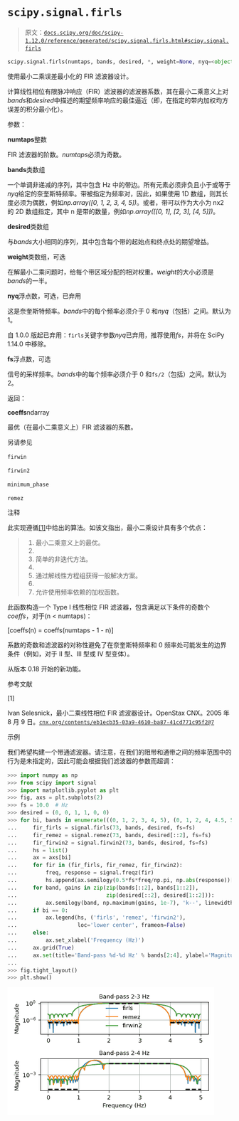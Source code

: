 # `scipy.signal.firls`

> 原文：[`docs.scipy.org/doc/scipy-1.12.0/reference/generated/scipy.signal.firls.html#scipy.signal.firls`](https://docs.scipy.org/doc/scipy-1.12.0/reference/generated/scipy.signal.firls.html#scipy.signal.firls)

```py
scipy.signal.firls(numtaps, bands, desired, *, weight=None, nyq=<object object>, fs=None)
```

使用最小二乘误差最小化的 FIR 滤波器设计。

计算线性相位有限脉冲响应（FIR）滤波器的滤波器系数，其在最小二乘意义上对*bands*和*desired*中描述的期望频率响应的最佳逼近（即，在指定的带内加权均方误差的积分最小化）。

参数：

**numtaps**整数

FIR 滤波器的阶数。*numtaps*必须为奇数。

**bands**类数组

一个单调非递减的序列，其中包含 Hz 中的带边。所有元素必须非负且小于或等于*nyq*给定的奈奎斯特频率。带被指定为频率对，因此，如果使用 1D 数组，则其长度必须为偶数，例如*np.array([0, 1, 2, 3, 4, 5])*。或者，带可以作为大小为 nx2 的 2D 数组指定，其中 n 是带的数量，例如*np.array([[0, 1], [2, 3], [4, 5]])*。

**desired**类数组

与*bands*大小相同的序列，其中包含每个带的起始点和终点处的期望增益。

**weight**类数组，可选

在解最小二乘问题时，给每个带区域分配的相对权重。*weight*的大小必须是*bands*的一半。

**nyq**浮点数，可选，已弃用

这是奈奎斯特频率。*bands*中的每个频率必须介于 0 和*nyq*（包括）之间。默认为 1。

自 1.0.0 版起已弃用：`firls`关键字参数*nyq*已弃用，推荐使用*fs*，并将在 SciPy 1.14.0 中移除。

**fs**浮点数，可选

信号的采样频率。*bands*中的每个频率必须介于 0 和`fs/2`（包括）之间。默认为 2。

返回：

**coeffs**ndarray

最优（在最小二乘意义上）FIR 滤波器的系数。

另请参见

`firwin`

`firwin2`

`minimum_phase`

`remez`

注释

此实现遵循[[1]](#rc5f5a32a1ca3-1)中给出的算法。如该文指出，最小二乘设计具有多个优点：

> 1.  最小二乘意义上的最优。
> 1.  
> 1.  简单的非迭代方法。
> 1.  
> 1.  通过解线性方程组获得一般解决方案。
> 1.  
> 1.  允许使用频率依赖的加权函数。

此函数构造一个 Type I 线性相位 FIR 滤波器，包含满足以下条件的奇数个*coeffs*，对于\(n < numtaps\)：

\[coeffs(n) = coeffs(numtaps - 1 - n)\]

系数的奇数和滤波器的对称性避免了在奈奎斯特频率和 0 频率处可能发生的边界条件（例如，对于 II 型、III 型或 IV 型变体）。

从版本 0.18 开始的新功能。

参考文献

[1]

Ivan Selesnick，最小二乘线性相位 FIR 滤波器设计。OpenStax CNX。2005 年 8 月 9 日。[`cnx.org/contents/eb1ecb35-03a9-4610-ba87-41cd771c95f2@7`](http://cnx.org/contents/eb1ecb35-03a9-4610-ba87-41cd771c95f2@7)

示例

我们希望构建一个带通滤波器。请注意，在我们的阻带和通带之间的频率范围中的行为是未指定的，因此可能会根据我们滤波器的参数而超调：

```py
>>> import numpy as np
>>> from scipy import signal
>>> import matplotlib.pyplot as plt
>>> fig, axs = plt.subplots(2)
>>> fs = 10.0  # Hz
>>> desired = (0, 0, 1, 1, 0, 0)
>>> for bi, bands in enumerate(((0, 1, 2, 3, 4, 5), (0, 1, 2, 4, 4.5, 5))):
...     fir_firls = signal.firls(73, bands, desired, fs=fs)
...     fir_remez = signal.remez(73, bands, desired[::2], fs=fs)
...     fir_firwin2 = signal.firwin2(73, bands, desired, fs=fs)
...     hs = list()
...     ax = axs[bi]
...     for fir in (fir_firls, fir_remez, fir_firwin2):
...         freq, response = signal.freqz(fir)
...         hs.append(ax.semilogy(0.5*fs*freq/np.pi, np.abs(response))[0])
...     for band, gains in zip(zip(bands[::2], bands[1::2]),
...                            zip(desired[::2], desired[1::2])):
...         ax.semilogy(band, np.maximum(gains, 1e-7), 'k--', linewidth=2)
...     if bi == 0:
...         ax.legend(hs, ('firls', 'remez', 'firwin2'),
...                   loc='lower center', frameon=False)
...     else:
...         ax.set_xlabel('Frequency (Hz)')
...     ax.grid(True)
...     ax.set(title='Band-pass %d-%d Hz' % bands[2:4], ylabel='Magnitude')
...
>>> fig.tight_layout()
>>> plt.show() 
```

![../../_images/scipy-signal-firls-1.png](img/3b477a22782f15907ea9c9c343d8f1e8.png)
